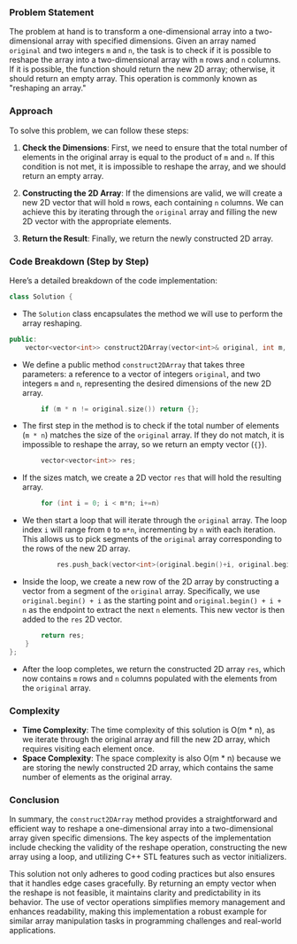### Problem Statement

The problem at hand is to transform a one-dimensional array into a two-dimensional array with specified dimensions. Given an array named `original` and two integers `m` and `n`, the task is to check if it is possible to reshape the array into a two-dimensional array with `m` rows and `n` columns. If it is possible, the function should return the new 2D array; otherwise, it should return an empty array. This operation is commonly known as "reshaping an array."

### Approach

To solve this problem, we can follow these steps:

1. **Check the Dimensions**: First, we need to ensure that the total number of elements in the original array is equal to the product of `m` and `n`. If this condition is not met, it is impossible to reshape the array, and we should return an empty array.

2. **Constructing the 2D Array**: If the dimensions are valid, we will create a new 2D vector that will hold `m` rows, each containing `n` columns. We can achieve this by iterating through the `original` array and filling the new 2D vector with the appropriate elements.

3. **Return the Result**: Finally, we return the newly constructed 2D array.

### Code Breakdown (Step by Step)

Here’s a detailed breakdown of the code implementation:

```cpp
class Solution {
```
- The `Solution` class encapsulates the method we will use to perform the array reshaping.

```cpp
public:
    vector<vector<int>> construct2DArray(vector<int>& original, int m, int n) {
```
- We define a public method `construct2DArray` that takes three parameters: a reference to a vector of integers `original`, and two integers `m` and `n`, representing the desired dimensions of the new 2D array.

```cpp
        if (m * n != original.size()) return {};
```
- The first step in the method is to check if the total number of elements (`m * n`) matches the size of the `original` array. If they do not match, it is impossible to reshape the array, so we return an empty vector (`{}`).

```cpp
        vector<vector<int>> res;
```
- If the sizes match, we create a 2D vector `res` that will hold the resulting array.

```cpp
        for (int i = 0; i < m*n; i+=n)
```
- We then start a loop that will iterate through the `original` array. The loop index `i` will range from `0` to `m*n`, incrementing by `n` with each iteration. This allows us to pick segments of the `original` array corresponding to the rows of the new 2D array.

```cpp
            res.push_back(vector<int>(original.begin()+i, original.begin()+i+n));
```
- Inside the loop, we create a new row of the 2D array by constructing a vector from a segment of the `original` array. Specifically, we use `original.begin() + i` as the starting point and `original.begin() + i + n` as the endpoint to extract the next `n` elements. This new vector is then added to the `res` 2D vector.

```cpp
        return res;
    }
};
```
- After the loop completes, we return the constructed 2D array `res`, which now contains `m` rows and `n` columns populated with the elements from the `original` array.

### Complexity

- **Time Complexity**: The time complexity of this solution is O(m * n), as we iterate through the original array and fill the new 2D array, which requires visiting each element once.
- **Space Complexity**: The space complexity is also O(m * n) because we are storing the newly constructed 2D array, which contains the same number of elements as the original array.

### Conclusion

In summary, the `construct2DArray` method provides a straightforward and efficient way to reshape a one-dimensional array into a two-dimensional array given specific dimensions. The key aspects of the implementation include checking the validity of the reshape operation, constructing the new array using a loop, and utilizing C++ STL features such as vector initializers.

This solution not only adheres to good coding practices but also ensures that it handles edge cases gracefully. By returning an empty vector when the reshape is not feasible, it maintains clarity and predictability in its behavior. The use of vector operations simplifies memory management and enhances readability, making this implementation a robust example for similar array manipulation tasks in programming challenges and real-world applications.
